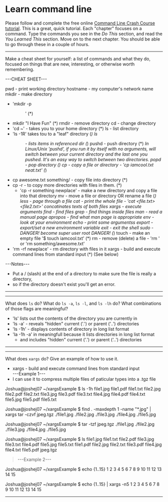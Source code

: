 # Learn command line

Please follow and complete the free online [Command Line Crash Course
tutorial](http://cli.learncodethehardway.org/book/). This is a great,
quick tutorial. Each "chapter" focuses on a command. Type the commands
you see in the _Do This_ section, and read the _You Learned This_
section. Move on to the next chapter. You should be able to go through
these in a couple of hours.


---

Make a cheat sheet for yourself: a list of commands and what they do, focused on things that are new, interesting, or otherwise worth remembering.

---CHEAT SHEET---

pwd - print working directory 
hostname - my computer's network name
mkdir - make directory 
  * 'mkdir -p <dir path>' (*)
  * mkdir "I Have Fun" (*)
rmdir - remove directory
cd - change directory 
  * 'cd ~' - takes you to your home directory (*)
ls - list directory 
  * 'ls -1R' takes tou to a "leaf" directory (*)
  ls <dir/> - lists items in referenced dir (*)
pushd - push directory (*)
  *In Linux/Unix 'pushd', if you run it by itself with no arguments, will switch between your current directory and the last    one you pushed. 
  *It's an easy way to switch between two directories.
popd - pop directory (*)
cp - copy a file or directory - 'cp iamcool.txt neat.txt' (*)
  * cp awesome.txt something/ - copy file into directory (*)
  * cp -r - to copy more directories with files in them. (*)
    * 'cp -r something newplace' - make a new directory and copy a file into that directory
mv - move a file or directory OR rename a file (*)
less - page through a file
cat - print the whole file - 'cat <file.txt> <file2.txt>' concatinates texts of both files
xargs - execute arguments
find - find files
grep - find things inside files
man - read a manual page
apropos - find what man page is appropriate
env - look at your environment
echo - print some argumentss
export - export/set a new environment variable
exit - exit the shell
sudo - DANGER! become super user root DANGER! (*)
touch - make an empty file '$ touch iamcool.txt' (*)
rm - remove (delete) a file - 'rm <file>' or 'rm something/awesome.txt' 
  * 'rm -rf newplace' - rm directory with files in it
xargs - build and execute command lines from standard input (*) (See below)

---Notes---
* Put a / (slash) at the end of a directory to make sure the file is really a directory, 
* so if the directory doesn't exist you'll get an error.
---


---

What does `ls` do? What do `ls -a`, `ls -l`, and `ls -lh` do? What combinations of those flags are meaningful?

* 'ls' lists out the contents of the directory you are currently in
* 'ls -a' - reveals "hidden" current ('.') or parent ('..') directories 
* 'ls -1h' - displays contents of directory in long list format
* 'la -1h -a' in meaningfull because it lists directories in long list format 
  * and includes "hidden" current ('.') or parent ('..') directories 

---


---

What does `xargs` do? Give an example of how to use it.

* xargs - build and execute command lines from standard input  
---Example 1--- 
* I can use it to compress multiple files of paticular types into a .tgz file

Joshua@joshej07 ~/xargsExample
$ ls -1h
file1.jpg
file1.pdf
file1.txt
file2.jpg
file2.pdf
file2.txt
file3.jpg
file3.pdf
file3.txt
file4.jpg
file4.pdf
file4.txt
file5.jpg
file5.pdf
file5.txt

Joshua@joshej07 ~/xargsExample
$ find . -maxdepth 1 -name "*.jpg" | xargs tar -czvf jpeg.tgz
./file1.jpg
./file2.jpg
./file3.jpg
./file4.jpg
./file5.jpg

Joshua@joshej07 ~/xargsExample
$ tar -tzf jpeg.tgz
./file1.jpg
./file2.jpg
./file3.jpg
./file4.jpg
./file5.jpg

Joshua@joshej07 ~/xargsExample
$ ls
file1.jpg  file1.txt  file2.pdf  file3.jpg  file3.txt  file4.pdf  file5.jpg  file5.txt
file1.pdf  file2.jpg  file2.txt  file3.pdf  file4.jpg  file4.txt  file5.pdf  jpeg.tgz

>---Example 2---

Joshua@joshej07 ~/xargsExample
$ echo {1..15}
1 2 3 4 5 6 7 8 9 10 11 12 13 14 15

Joshua@joshej07 ~/xargsExample
$ echo {1..15} | xargs -n5
1 2 3 4 5
6 7 8 9 10
11 12 13 14 15


---
